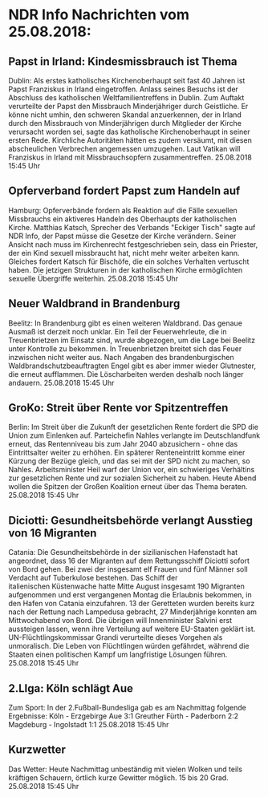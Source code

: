 # NDR Info Nachrichten vom 25.08.2018:


## Papst in Irland: Kindesmissbrauch ist Thema
Dublin: Als erstes katholisches Kirchenoberhaupt seit fast 40 Jahren ist Papst Franziskus in Irland eingetroffen. Anlass seines Besuchs ist der Abschluss des katholischen Weltfamilientreffens in Dublin. Zum Auftakt verurteilte der Papst den Missbrauch Minderjähriger durch Geistliche. Er könne nicht umhin, den schweren Skandal anzuerkennen, der in Irland durch den Missbrauch von Minderjährigen durch Mitglieder der Kirche verursacht worden sei, sagte das katholische Kirchenoberhaupt in seiner ersten Rede. Kirchliche Autoritäten hätten es zudem versäumt, mit diesen abscheulichen Verbrechen angemessen umzugehen. Laut Vatikan will Franziskus in Irland mit Missbrauchsopfern zusammentreffen. 25.08.2018 15:45 Uhr 

## Opferverband fordert Papst zum Handeln auf
Hamburg: Opferverbände fordern als Reaktion auf die Fälle sexuellen Missbrauchs ein aktiveres Handeln des Oberhaupts der katholischen Kirche. Matthias Katsch, Sprecher des Verbands "Eckiger Tisch" sagte auf NDR Info, der Papst müsse die Gesetze der Kirche verändern. Seiner Ansicht nach muss im Kirchenrecht festgeschrieben sein, dass ein Priester, der ein Kind sexuell missbraucht hat, nicht mehr weiter arbeiten kann. Gleiches fordert Katsch für Bischöfe, die ein solches Verhalten vertuscht haben. Die jetzigen Strukturen in der katholischen Kirche ermöglichten sexuelle Übergriffe weiterhin. 25.08.2018 15:45 Uhr 

## Neuer Waldbrand in Brandenburg
Beelitz: In Brandenburg gibt es einen weiteren Waldbrand. Das genaue Ausmaß ist derzeit noch unklar. Ein Teil der Feuerwehrleute, die in Treuenbrietzen im Einsatz sind, wurde abgezogen, um die Lage bei Beelitz unter Kontrolle zu bekommen. In Treuenbrietzen breitet sich das Feuer inzwischen nicht weiter aus. Nach Angaben des brandenburgischen Waldbrandschutzbeauftragten Engel gibt es aber immer wieder Glutnester, die erneut aufflammen. Die Löscharbeiten werden deshalb noch länger andauern. 25.08.2018 15:45 Uhr 

## GroKo: Streit über Rente vor Spitzentreffen
Berlin: Im Streit über die Zukunft der gesetzlichen Rente fordert die SPD die Union zum Einlenken auf. Parteichefin Nahles verlangte im Deutschlandfunk erneut, das Rentenniveau bis zum Jahr 2040 abzusichern - ohne das Eintrittsalter weiter zu erhöhen. Ein späterer Renteneintritt komme einer Kürzung der Bezüge gleich, und das sei mit der SPD nicht zu machen, so Nahles. Arbeitsminister Heil warf der Union vor, ein schwieriges Verhältins zur gesetzlichen Rente und zur sozialen Sicherheit zu haben. Heute Abend wollen die Spitzen der Großen Koalition erneut über das Thema beraten. 25.08.2018 15:45 Uhr 

## Diciotti: Gesundheitsbehörde verlangt Ausstieg von 16 Migranten
Catania: Die Gesundheitsbehörde in der sizilianischen Hafenstadt hat angeordnet, dass 16 der Migranten auf dem Rettungsschiff Diciotti sofort von Bord gehen. Bei zwei der insgesamt elf Frauen und fünf Männer soll Verdacht auf Tuberkulose bestehen. Das Schiff der italienischen Küstenwache hatte Mitte August insgesamt 190 Migranten aufgenommen und erst vergangenen Montag die Erlaubnis bekommen, in den Hafen von Catania einzufahren. 13 der Geretteten wurden bereits kurz nach der Rettung nach Lampedusa gebracht, 27 Minderjährige konnten am Mittwochabend von Bord. Die übrigen will Innenminister Salvini erst aussteigen lassen, wenn ihre Verteilung auf weitere EU-Staaten geklärt ist. UN-Flüchtlingskommissar Grandi verurteilte dieses Vorgehen als unmoralisch. Die Leben von Flüchtlingen würden gefährdet, während die Staaten einen politischen Kampf um langfristige Lösungen führen. 25.08.2018 15:45 Uhr 

## 2.LIga: Köln schlägt Aue
Zum Sport: In der 2.Fußball-Bundesliga gab es am Nachmittag folgende Ergebnisse:
Köln - Erzgebirge Aue 3:1 Greuther Fürth - Paderborn 2:2
Magdeburg - Ingolstadt 1:1 25.08.2018 15:45 Uhr 

## Kurzwetter
Das Wetter:
Heute Nachmittag unbeständig mit vielen Wolken und teils kräftigen Schauern, örtlich kurze Gewitter möglich. 15 bis 20 Grad. 25.08.2018 15:45 Uhr 
